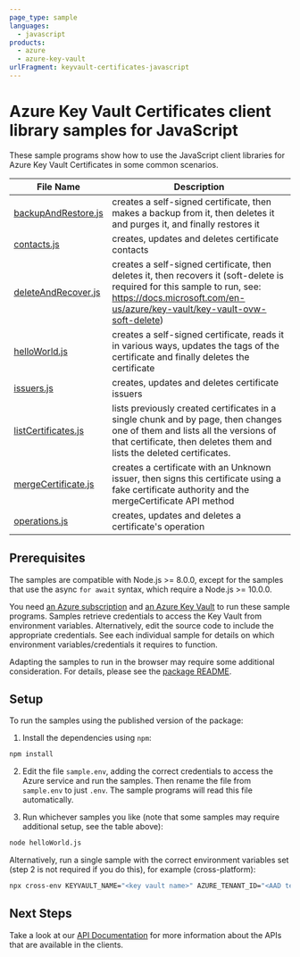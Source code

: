 ```yaml
---
page_type: sample
languages:
  - javascript
products:
  - azure
  - azure-key-vault
urlFragment: keyvault-certificates-javascript
---
```


# Azure Key Vault Certificates client library samples for JavaScript

These sample programs show how to use the JavaScript client libraries for Azure Key Vault Certificates in some common scenarios.

| **File Name**                           | **Description**                                                                                                                                                                                        |
| --------------------------------------- | ------------------------------------------------------------------------------------------------------------------------------------------------------------------------------------------------------ |
| [backupAndRestore.js][backupandrestore] | creates a self-signed certificate, then makes a backup from it, then deletes it and purges it, and finally restores it                                                                                 |
| [contacts.js][contacts]                 | creates, updates and deletes certificate contacts                                                                                                                                                      |
| [deleteAndRecover.js][deleteandrecover] | creates a self-signed certificate, then deletes it, then recovers it (soft-delete is required for this sample to run, see: https://docs.microsoft.com/en-us/azure/key-vault/key-vault-ovw-soft-delete) |
| [helloWorld.js][helloworld]             | creates a self-signed certificate, reads it in various ways, updates the tags of the certificate and finally deletes the certificate                                                                   |
| [issuers.js][issuers]                   | creates, updates and deletes certificate issuers                                                                                                                                                       |
| [listCertificates.js][listcertificates] | lists previously created certificates in a single chunk and by page, then changes one of them and lists all the versions of that certificate, then deletes them and lists the deleted certificates.    |
| [mergeCertificate.js][mergecertificate] | creates a certificate with an Unknown issuer, then signs this certificate using a fake certificate authority and the mergeCertificate API method                                                       |
| [operations.js][operations]             | creates, updates and deletes a certificate's operation                                                                                                                                                 |

## Prerequisites

The samples are compatible with Node.js >= 8.0.0, except for the samples that use the async `for await` syntax, which require a Node.js >= 10.0.0.

You need [an Azure subscription][freesub] and [an Azure Key Vault][azkeyvault] to run these sample programs. Samples retrieve credentials to access the Key Vault from environment variables. Alternatively, edit the source code to include the appropriate credentials. See each individual sample for details on which environment variables/credentials it requires to function.

Adapting the samples to run in the browser may require some additional consideration. For details, please see the [package README][package].

## Setup

To run the samples using the published version of the package:

1. Install the dependencies using `npm`:

```bash
npm install
```

2. Edit the file `sample.env`, adding the correct credentials to access the Azure service and run the samples. Then rename the file from `sample.env` to just `.env`. The sample programs will read this file automatically.

3. Run whichever samples you like (note that some samples may require additional setup, see the table above):

```bash
node helloWorld.js
```

Alternatively, run a single sample with the correct environment variables set (step 2 is not required if you do this), for example (cross-platform):

```bash
npx cross-env KEYVAULT_NAME="<key vault name>" AZURE_TENANT_ID="<AAD tenant id>" AZURE_CLIENT_ID="<AAD client id>" AZURE_CLIENT_SECRET="<AAD client secret>" node helloWorld.js
```

## Next Steps

Take a look at our [API Documentation][apiref] for more information about the APIs that are available in the clients.

[backupandrestore]: https://github.com/Azure/azure-sdk-for-js/tree/master/sdk/keyvault/keyvault-certificates/samples/javascript/backupAndRestore.js
[contacts]: https://github.com/Azure/azure-sdk-for-js/tree/master/sdk/keyvault/keyvault-certificates/samples/javascript/contacts.js
[deleteandrecover]: https://github.com/Azure/azure-sdk-for-js/tree/master/sdk/keyvault/keyvault-certificates/samples/javascript/deleteAndRecover.js
[helloworld]: https://github.com/Azure/azure-sdk-for-js/tree/master/sdk/keyvault/keyvault-certificates/samples/javascript/helloWorld.js
[issuers]: https://github.com/Azure/azure-sdk-for-js/tree/master/sdk/keyvault/keyvault-certificates/samples/javascript/issuers.js
[listcertificates]: https://github.com/Azure/azure-sdk-for-js/tree/master/sdk/keyvault/keyvault-certificates/samples/javascript/listCertificates.js
[mergecertificate]: https://github.com/Azure/azure-sdk-for-js/tree/master/sdk/keyvault/keyvault-certificates/samples/javascript/mergeCertificate.js
[operations]: https://github.com/Azure/azure-sdk-for-js/tree/master/sdk/keyvault/keyvault-certificates/samples/javascript/operations.js
[apiref]: https://docs.microsoft.com/javascript/api/@azure/keyvault-certificates
[azkeyvault]: https://docs.microsoft.com/azure/key-vault/quick-create-portal
[freesub]: https://azure.microsoft.com/free/
[package]: https://github.com/Azure/azure-sdk-for-js/tree/master/sdk/keyvault/keyvault-certificates/README.md

